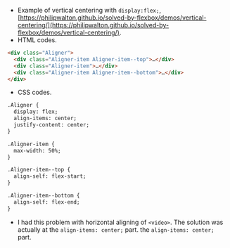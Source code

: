 * Example of vertical centering with `display:flex;`, [https://philipwalton.github.io/solved-by-flexbox/demos/vertical-centering/](https://philipwalton.github.io/solved-by-flexbox/demos/vertical-centering/).
* HTML codes.

```markdown
<div class="Aligner">
  <div class="Aligner-item Aligner-item--top">…</div>
  <div class="Aligner-item">…</div>
  <div class="Aligner-item Aligner-item--bottom">…</div>
</div>
```

* CSS codes.

```markdown
.Aligner {
  display: flex;
  align-items: center;
  justify-content: center;
}

.Aligner-item {
  max-width: 50%;
}

.Aligner-item--top {
  align-self: flex-start;
}

.Aligner-item--bottom {
  align-self: flex-end;
}
```

* I had this problem with horizontal aligning of `<video>`. The solution was actually at the `align-items: center;` part. the `align-items: center;` part.